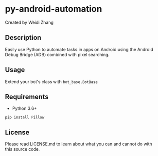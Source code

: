 # py-android-automation

Created by Weidi Zhang

## Description

Easily use Python to automate tasks in apps on Android using the Android Debug Bridge (ADB) combined with pixel searching.

## Usage

Extend your bot's class with ```bot_base.BotBase```

## Requirements

* Python 3.6+

```
pip install Pillow
```

## License

Please read LICENSE.md to learn about what you can and cannot do with this source code.